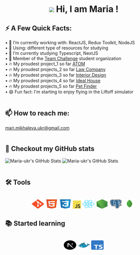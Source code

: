 <div style="display: inline_block">
  <h1 align="center"><img src="https://raw.githubusercontent.com/MartinHeinz/MartinHeinz/master/wave.gif"  width="32px">  Hi,  I am Maria !</h1>
  
  <div style="display: inline_block">
    <h2>⚡️ A Few Quick Facts:</h2> 
    •  🔭 I’m currently working with: ReactJS, Redux Toolkit, NodeJS <br>
    •  💬 Using: different type of resources for studying <br>
    •  🌱 I’m currently studying Typescript, NextJS <br>
    •  🐝 Member of the <a href="https://teamchallenge.io/">Team Challenge</a> student organization <br>
    •  🔥 My proudest project_1 so far <a href="https://maria-ukr.github.io/atom/">ATOM</a><br>
    •  🔥 My proudest projects_2 so far <a href="https://maria-ukr.github.io/law-company/">Law  Company</a><br>
    •  🔥 My proudest projects_3 so far <a href="https://maria-ukr.github.io/interior_design/">Interior Design</a><br>
    •  🔥 My proudest projects_4 so far <a href="https://maria-ukr.github.io/ideal_house/">Ideal House</a><br>
    •  🔥 My proudest projects_5 so far <a href="https://maria-ukr.github.io/pet_finder/">Pet Finder</a><br>
    <!-- •  🏆 Check out <a href="https://maria-ukr.github.io/maria-mikhaleva/">My Portfolio</a> to get to know from me more<br> -->
    •  😄 Fun fact: I'm starting to enjoy flying in the Liftoff simulator
  </div>
</div>
<br>

<div>
  <h2>📫 How to reach me:</h2>
  <a href="mailto:mari.mikhaleva.ukr@gmail.com">mari.mikhaleva.ukr@gmail.com</a>
</div>
<br>

<div style="display: inline_block">
  <h2>💼 Checkout my GitHub stats</h2> 
  
<img src="https://github-readme-stats.vercel.app/api?username=Maria-ukr&theme=algolia&show_icons=true&hide_border=true&count_private=true" alt="Maria-ukr's GitHub Stats" />
<img src="https://github-readme-stats.vercel.app/api/top-langs/?username=Maria-ukr&theme=algolia&show_icons=true&hide_border=true&layout=compact" alt="Maria-ukr's GitHub Stats" />

</div>    
<br>

 <h2>🛠️ Tools</h2> 
<div align="center" style="display: inline_block" ><br>
  <img alt="Rafa-Git" height="30px" width="40px" src="https://raw.githubusercontent.com/devicons/devicon/master/icons/git/git-original.svg">
  <img alt="Rafa-HTML" height="30px" width="40px" src="https://raw.githubusercontent.com/devicons/devicon/master/icons/html5/html5-original.svg">
  <img alt="Rafa-CSS3" height="30px" width="40px" src="https://raw.githubusercontent.com/devicons/devicon/master/icons/css3/css3-original.svg">
  <img alt="javascript" width="26px" src="https://raw.githubusercontent.com/github/explore/80688e429a7d4ef2fca1e82350fe8e3517d3494d/topics/javascript/javascript.png">

  <img alt="Rafa-React" height="30px" width="40px" src="https://raw.githubusercontent.com/devicons/devicon/master/icons/react/react-original.svg">
  
  <img alt="nodejs" height="30px" width="40px" src="https://raw.githubusercontent.com/devicons/devicon/master/icons/nodejs/nodejs-original.svg">
  
  
  <img alt="postgresql" height="30px" width="40px" src="https://raw.githubusercontent.com/devicons/devicon/master/icons/postgresql/postgresql-original.svg">
  <img alt="mongodb" height="30px" width="40px" src="https://raw.githubusercontent.com/devicons/devicon/master/icons/mongodb/mongodb-original.svg">
</div>

<h2>📚 Started learning</h2> 
  <div align="center" style="display: inline_block" ><br>
  <img alt="nextjs" height="30px" width="40px" src="https://raw.githubusercontent.com/devicons/devicon/master/icons/nextjs/nextjs-original.svg">
    <img alt="Docker" height="30px" width="40px" src="https://raw.githubusercontent.com/devicons/devicon/master/icons/docker/docker-original.svg">
    <img alt="Typescript" height="30px" width="40px" src="https://github.com/Maria-ukr/Maria-ukr/blob/main/img/Typescript_logo_2020.svg">
  </div>
</div>
